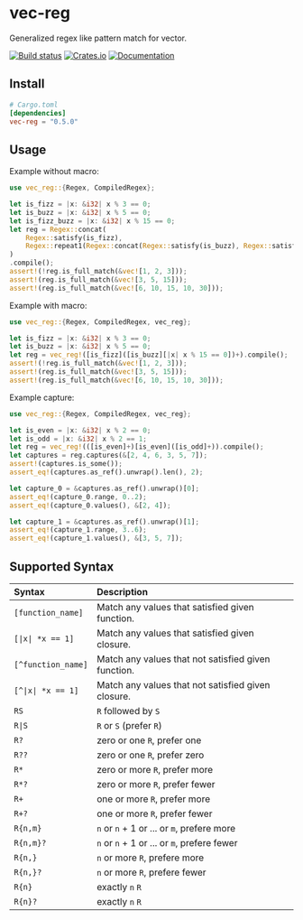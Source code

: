 # vec-reg

Generalized regex like pattern match for vector.

[![Build status](https://github.com/pocket7878/vec-reg/actions/workflows/check.yaml/badge.svg?branch=main)](https://github.com/pocket7878/vec-reg/actions/workflows/check.yml)
[![Crates.io](https://img.shields.io/crates/v/vec-reg)](https://crates.io/crates/vec-reg)
[![Documentation](https://docs.rs/vec-reg/badge.svg)](https://docs.rs/vec-reg)

## Install

```toml
# Cargo.toml
[dependencies]
vec-reg = "0.5.0"
```

## Usage

Example without macro:

```rust
use vec_reg::{Regex, CompiledRegex};

let is_fizz = |x: &i32| x % 3 == 0;
let is_buzz = |x: &i32| x % 5 == 0;
let is_fizz_buzz = |x: &i32| x % 15 == 0;
let reg = Regex::concat(
    Regex::satisfy(is_fizz),
    Regex::repeat1(Regex::concat(Regex::satisfy(is_buzz), Regex::satisfy(is_fizz_buzz)), true),
)
.compile();
assert!(!reg.is_full_match(&vec![1, 2, 3]));
assert!(reg.is_full_match(&vec![3, 5, 15]));
assert!(reg.is_full_match(&vec![6, 10, 15, 10, 30]));
```

Example with macro:

```rust
use vec_reg::{Regex, CompiledRegex, vec_reg};

let is_fizz = |x: &i32| x % 3 == 0;
let is_buzz = |x: &i32| x % 5 == 0;
let reg = vec_reg!([is_fizz]([is_buzz][|x| x % 15 == 0])+).compile();    
assert!(!reg.is_full_match(&vec![1, 2, 3]));
assert!(reg.is_full_match(&vec![3, 5, 15]));
assert!(reg.is_full_match(&vec![6, 10, 15, 10, 30]));
```

Example capture:

```rust
use vec_reg::{Regex, CompiledRegex, vec_reg};

let is_even = |x: &i32| x % 2 == 0;
let is_odd = |x: &i32| x % 2 == 1;
let reg = vec_reg!(([is_even]+)[is_even]([is_odd]+)).compile();
let captures = reg.captures(&[2, 4, 6, 3, 5, 7]);
assert!(captures.is_some());
assert_eq!(captures.as_ref().unwrap().len(), 2);

let capture_0 = &captures.as_ref().unwrap()[0];
assert_eq!(capture_0.range, 0..2);
assert_eq!(capture_0.values(), &[2, 4]);

let capture_1 = &captures.as_ref().unwrap()[1];
assert_eq!(capture_1.range, 3..6);
assert_eq!(capture_1.values(), &[3, 5, 7]);
```

## Supported Syntax

| Syntax | Description |
|:--|:--|
| `[function_name]` | Match any values that satisfied given function. |
| `[\|x\| *x == 1]` | Match any values that satisfied given closure. |
| `[^function_name]` | Match any values that not satisfied given function. |
| `[^\|x\| *x == 1]` | Match any values that not satisfied given closure. |
| `RS` | `R` followed by `S` |
| <code>R&#124;S</code> | `R` or `S` (prefer `R`) |
| `R?` | zero or one `R`, prefer one |
| `R??` | zero or one `R`, prefer zero |
| `R*` | zero or more `R`, prefer more |
| `R*?` | zero or more `R`, prefer fewer |
| `R+` | one or more `R`, prefer more |
| `R+?` | one or more `R`, prefer fewer |
| `R{n,m}` | `n` or `n` + 1 or ... or `m`, prefere more |
| `R{n,m}?` | `n` or `n` + 1 or ... or `m`, prefere fewer |
| `R{n,}` | `n` or more `R`, prefere more |
| `R{n,}?` | `n` or more `R`, prefere fewer |
| `R{n}` | exactly `n` `R` |
| `R{n}?` | exactly `n` `R` |
